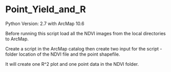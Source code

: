 # Point_Yield_and_R
Python Version: 2.7 with ArcMap 10.6

Before running this script load all the NDVI images from the local directories to ArcMap. 

Create a script in the ArcMap catalog then create two input for the script - folder location of the NDVI file and the point shapefile.

It will create one R^2 plot and one point data in the NDVI folder.



